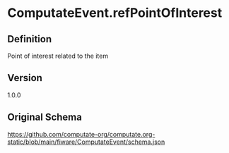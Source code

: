 # ComputateEvent.refPointOfInterest

## Definition
Point of interest related to the item

## Version
1.0.0

## Original Schema
https://github.com/computate-org/computate.org-static/blob/main/fiware/ComputateEvent/schema.json

